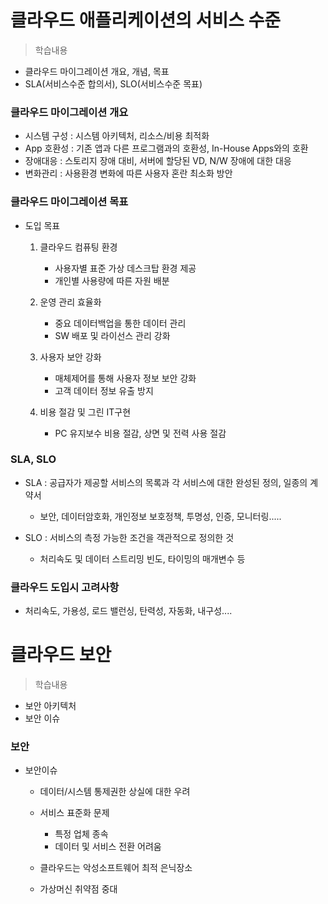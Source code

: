 # 클라우드 애플리케이션의 서비스 수준
> 학습내용
- 클라우드 마이그레이션 개요, 개념, 목표
- SLA(서비스수준 합의서), SLO(서비스수준 목표)

### 클라우드 마이그레이션 개요
- 시스템 구성 : 시스템 아키텍처, 리소스/비용 최적화
- App 호환성 : 기존 앱과 다른 프로그램과의 호환성, In-House Apps와의 호환
- 장애대응 : 스토리지 장애 대비, 서버에 할당된 VD, N/W 장애에 대한 대응
- 변화관리 : 사용환경 변화에 따른 사용자 혼란 최소화 방안

### 클라우드 마이그레이션 목표
- 도입 목표
	1. 클라우드 컴퓨팅 환경
		- 사용자별 표준 가상 데스크탑 환경 제공
		- 개인별 사용량에 따른 자원 배분
	
	2. 운영 관리 효율화
		- 중요 데이터백업을 통한 데이터 관리
		- SW 배포 및 라이선스 관리 강화

	3. 사용자 보안 강화
		- 매체제어를 통해 사용자 정보 보안 강화
		- 고객 데이터 정보 유출 방지

	4. 비용 절감 및 그린 IT구현
		- PC 유지보수 비용 절감, 상면 및 전력 사용 절감
	
### SLA, SLO
- SLA : 공급자가 제공할 서비스의 목록과 각 서비스에 대한 완성된 정의, 일종의 계약서
	- 보안, 데이터암호화, 개인정보 보호정책, 투명성, 인증, 모니터링.....

- SLO : 서비스의 측정 가능한 조건을 객관적으로 정의한 것
	- 처리속도 및 데이터 스트리밍 빈도, 타이밍의 매개변수 등

### 클라우드 도입시 고려사항
- 처리속도, 가용성, 로드 밸런싱, 탄력성, 자동화, 내구성....

# 클라우드 보안
> 학습내용
- 보안 아키텍처
- 보안 이슈

### 보안
- 보안이슈
	- 데이터/시스템 통제권한 상실에 대한 우려
	- 서비스 표준화 문제
		- 특정 업체 종속
		- 데이터 및 서비스 전환 어려움
	- 클라우드는 악성소프트웨어 최적 은닉장소

	- 가상머신 취약점 중대
